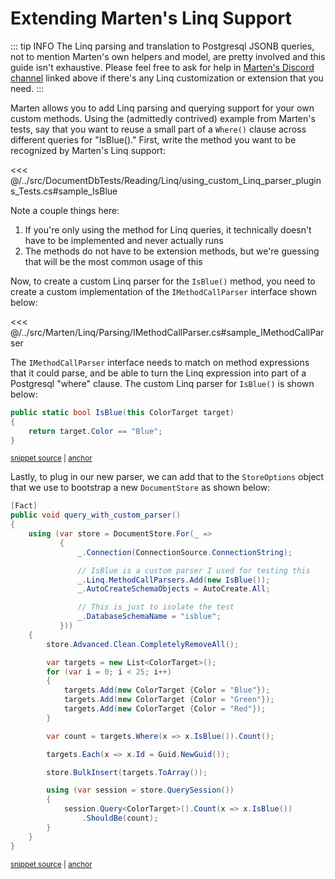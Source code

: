 # Extending Marten's Linq Support

::: tip INFO
The Linq parsing and translation to Postgresql JSONB queries, not to mention Marten's own helpers and model, are pretty involved and this guide isn't exhaustive. Please feel free to ask for help in [Marten's Discord channel](https://discord.gg/WMxrvegf8H) linked above if there's any Linq customization or extension that you need.
:::

Marten allows you to add Linq parsing and querying support for your own custom methods.
Using the (admittedly contrived) example from Marten's tests, say that you want to reuse a small part of a `Where()` clause across
different queries for "IsBlue()." First, write the method you want to be recognized by Marten's Linq support:

<<< @/../src/DocumentDbTests/Reading/Linq/using_custom_Linq_parser_plugins_Tests.cs#sample_IsBlue

Note a couple things here:

1. If you're only using the method for Linq queries, it technically doesn't have to be implemented and never actually runs
1. The methods do not have to be extension methods, but we're guessing that will be the most common usage of this

Now, to create a custom Linq parser for the `IsBlue()` method, you need to create a custom implementation of the `IMethodCallParser`
interface shown below:

<<< @/../src/Marten/Linq/Parsing/IMethodCallParser.cs#sample_IMethodCallParser

The `IMethodCallParser` interface needs to match on method expressions that it could parse, and be able to turn the Linq expression into
part of a Postgresql "where" clause. The custom Linq parser for `IsBlue()` is shown below:

<!-- snippet: sample_custom-extension-for-linq -->
<a id='snippet-sample_custom-extension-for-linq'></a>
```cs
public static bool IsBlue(this ColorTarget target)
{
    return target.Color == "Blue";
}
```
<sup><a href='https://github.com/JasperFx/marten/blob/master/src/LinqTests/using_custom_Linq_parser_plugins_Tests.cs#L74-L81' title='Snippet source file'>snippet source</a> | <a href='#snippet-sample_custom-extension-for-linq' title='Start of snippet'>anchor</a></sup>
<!-- endSnippet -->

Lastly, to plug in our new parser, we can add that to the `StoreOptions` object that we use to bootstrap a new `DocumentStore` as shown below:

<!-- snippet: sample_using_custom_linq_parser -->
<a id='snippet-sample_using_custom_linq_parser'></a>
```cs
[Fact]
public void query_with_custom_parser()
{
    using (var store = DocumentStore.For(_ =>
           {
               _.Connection(ConnectionSource.ConnectionString);

               // IsBlue is a custom parser I used for testing this
               _.Linq.MethodCallParsers.Add(new IsBlue());
               _.AutoCreateSchemaObjects = AutoCreate.All;

               // This is just to isolate the test
               _.DatabaseSchemaName = "isblue";
           }))
    {
        store.Advanced.Clean.CompletelyRemoveAll();

        var targets = new List<ColorTarget>();
        for (var i = 0; i < 25; i++)
        {
            targets.Add(new ColorTarget {Color = "Blue"});
            targets.Add(new ColorTarget {Color = "Green"});
            targets.Add(new ColorTarget {Color = "Red"});
        }

        var count = targets.Where(x => x.IsBlue()).Count();

        targets.Each(x => x.Id = Guid.NewGuid());

        store.BulkInsert(targets.ToArray());

        using (var session = store.QuerySession())
        {
            session.Query<ColorTarget>().Count(x => x.IsBlue())
                .ShouldBe(count);
        }
    }
}
```
<sup><a href='https://github.com/JasperFx/marten/blob/master/src/LinqTests/using_custom_Linq_parser_plugins_Tests.cs#L21-L63' title='Snippet source file'>snippet source</a> | <a href='#snippet-sample_using_custom_linq_parser' title='Start of snippet'>anchor</a></sup>
<!-- endSnippet -->

